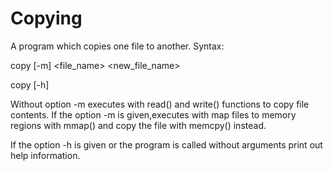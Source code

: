 # Copying
A program which copies one file to another. Syntax:

  copy [-m] <file_name> <new_file_name>
  
  copy [-h]

Without option -m executes with read() and write() functions to copy file contents. If
the option -m is given,executes with map files to memory regions with mmap() and copy the file with memcpy() instead.

If the option -h is given or the program is called without arguments print
out help information.  
